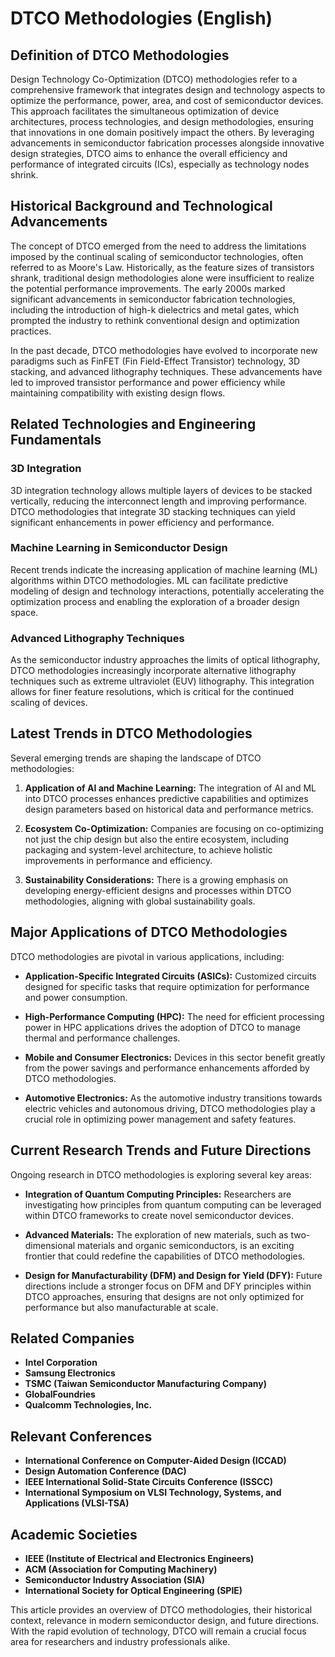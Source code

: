 # DTCO Methodologies (English)

## Definition of DTCO Methodologies

Design Technology Co-Optimization (DTCO) methodologies refer to a comprehensive framework that integrates design and technology aspects to optimize the performance, power, area, and cost of semiconductor devices. This approach facilitates the simultaneous optimization of device architectures, process technologies, and design methodologies, ensuring that innovations in one domain positively impact the others. By leveraging advancements in semiconductor fabrication processes alongside innovative design strategies, DTCO aims to enhance the overall efficiency and performance of integrated circuits (ICs), especially as technology nodes shrink.

## Historical Background and Technological Advancements

The concept of DTCO emerged from the need to address the limitations imposed by the continual scaling of semiconductor technologies, often referred to as Moore's Law. Historically, as the feature sizes of transistors shrank, traditional design methodologies alone were insufficient to realize the potential performance improvements. The early 2000s marked significant advancements in semiconductor fabrication technologies, including the introduction of high-k dielectrics and metal gates, which prompted the industry to rethink conventional design and optimization practices.

In the past decade, DTCO methodologies have evolved to incorporate new paradigms such as FinFET (Fin Field-Effect Transistor) technology, 3D stacking, and advanced lithography techniques. These advancements have led to improved transistor performance and power efficiency while maintaining compatibility with existing design flows.

## Related Technologies and Engineering Fundamentals

### 3D Integration

3D integration technology allows multiple layers of devices to be stacked vertically, reducing the interconnect length and improving performance. DTCO methodologies that integrate 3D stacking techniques can yield significant enhancements in power efficiency and performance.

### Machine Learning in Semiconductor Design

Recent trends indicate the increasing application of machine learning (ML) algorithms within DTCO methodologies. ML can facilitate predictive modeling of design and technology interactions, potentially accelerating the optimization process and enabling the exploration of a broader design space.

### Advanced Lithography Techniques

As the semiconductor industry approaches the limits of optical lithography, DTCO methodologies increasingly incorporate alternative lithography techniques such as extreme ultraviolet (EUV) lithography. This integration allows for finer feature resolutions, which is critical for the continued scaling of devices.

## Latest Trends in DTCO Methodologies

Several emerging trends are shaping the landscape of DTCO methodologies:

1. **Application of AI and Machine Learning:** The integration of AI and ML into DTCO processes enhances predictive capabilities and optimizes design parameters based on historical data and performance metrics.
  
2. **Ecosystem Co-Optimization:** Companies are focusing on co-optimizing not just the chip design but also the entire ecosystem, including packaging and system-level architecture, to achieve holistic improvements in performance and efficiency.

3. **Sustainability Considerations:** There is a growing emphasis on developing energy-efficient designs and processes within DTCO methodologies, aligning with global sustainability goals.

## Major Applications of DTCO Methodologies

DTCO methodologies are pivotal in various applications, including:

- **Application-Specific Integrated Circuits (ASICs):** Customized circuits designed for specific tasks that require optimization for performance and power consumption.
  
- **High-Performance Computing (HPC):** The need for efficient processing power in HPC applications drives the adoption of DTCO to manage thermal and performance challenges.

- **Mobile and Consumer Electronics:** Devices in this sector benefit greatly from the power savings and performance enhancements afforded by DTCO methodologies.

- **Automotive Electronics:** As the automotive industry transitions towards electric vehicles and autonomous driving, DTCO methodologies play a crucial role in optimizing power management and safety features.

## Current Research Trends and Future Directions

Ongoing research in DTCO methodologies is exploring several key areas:

- **Integration of Quantum Computing Principles:** Researchers are investigating how principles from quantum computing can be leveraged within DTCO frameworks to create novel semiconductor devices.

- **Advanced Materials:** The exploration of new materials, such as two-dimensional materials and organic semiconductors, is an exciting frontier that could redefine the capabilities of DTCO methodologies.

- **Design for Manufacturability (DFM) and Design for Yield (DFY):** Future directions include a stronger focus on DFM and DFY principles within DTCO approaches, ensuring that designs are not only optimized for performance but also manufacturable at scale.

## Related Companies

- **Intel Corporation**
- **Samsung Electronics**
- **TSMC (Taiwan Semiconductor Manufacturing Company)**
- **GlobalFoundries**
- **Qualcomm Technologies, Inc.**

## Relevant Conferences

- **International Conference on Computer-Aided Design (ICCAD)**
- **Design Automation Conference (DAC)**
- **IEEE International Solid-State Circuits Conference (ISSCC)**
- **International Symposium on VLSI Technology, Systems, and Applications (VLSI-TSA)**

## Academic Societies

- **IEEE (Institute of Electrical and Electronics Engineers)**
- **ACM (Association for Computing Machinery)**
- **Semiconductor Industry Association (SIA)**
- **International Society for Optical Engineering (SPIE)**

This article provides an overview of DTCO methodologies, their historical context, relevance in modern semiconductor design, and future directions. With the rapid evolution of technology, DTCO will remain a crucial focus area for researchers and industry professionals alike.